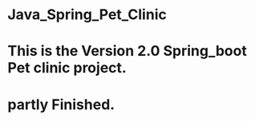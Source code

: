 # Java_Spring_Pet_Clinic

# This is the Version 2.0 Spring_boot Pet clinic project.
# partly Finished.

